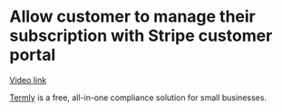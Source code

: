 # Allow customer to manage their subscription with Stripe customer portal

[Video link](https://www.egghead.io/lessons/next-js-allow-customer-to-manage-their-subscription-with-stripe-customer-portal?pl=build-a-saas-product-with-next-js-supabase-and-stripe-61f2bc20)

<TimeStamp start="01:05" end="01:15">

[Termly](https://termly.io/) is a free, all-in-one compliance solution for small businesses.

</TimeStamp>
